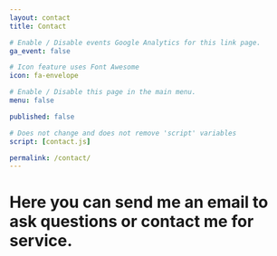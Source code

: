 ```yaml
---
layout: contact
title: Contact

# Enable / Disable events Google Analytics for this link page.
ga_event: false

# Icon feature uses Font Awesome
icon: fa-envelope

# Enable / Disable this page in the main menu.
menu: false

published: false

# Does not change and does not remove 'script' variables
script: [contact.js]

permalink: /contact/
---
```


# Here you can send me an email to ask questions or contact me for service.
